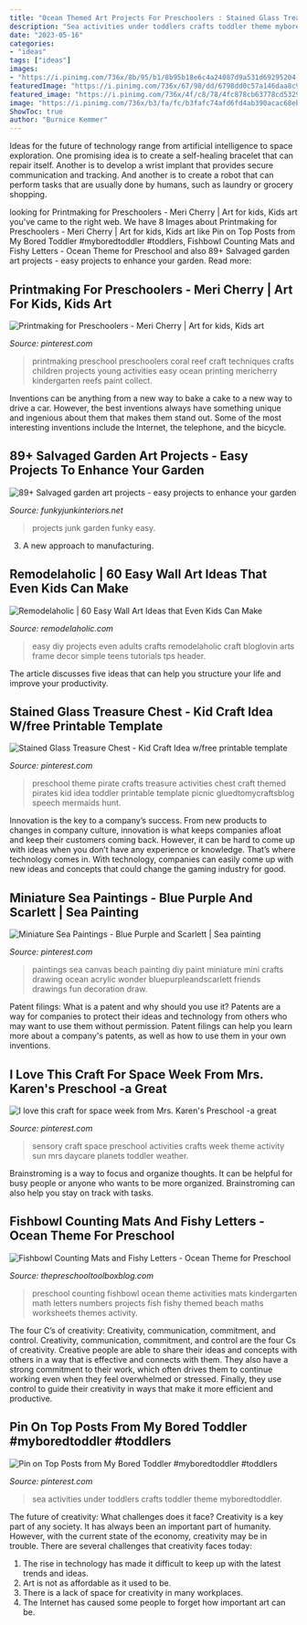 ```yaml
---
title: "Ocean Themed Art Projects For Preschoolers : Stained Glass Treasure Chest"
description: "Sea activities under toddlers crafts toddler theme myboredtoddler"
date: "2023-05-16"
categories:
- "ideas"
tags: ["ideas"]
images:
- "https://i.pinimg.com/736x/8b/95/b1/8b95b18e6c4a24087d9a531d69295204--sensory-activities-fly-to.jpg"
featuredImage: "https://i.pinimg.com/736x/67/98/dd/6798dd0c57a146daa8c9b9306c515521.jpg"
featured_image: "https://i.pinimg.com/736x/4f/c8/78/4fc878cb63778cd5329a8c591881b0f8--preschool-art-preschool-printmaking.jpg"
image: "https://i.pinimg.com/736x/b3/fa/fc/b3fafc74afd6fd4ab390acac68eb36ca.jpg"
ShowToc: true
author: "Burnice Kemmer"
---
```



Ideas for the future of technology range from artificial intelligence to space exploration. One promising idea is to create a self-healing bracelet that can repair itself. Another is to develop a wrist implant that provides secure communication and tracking. And another is to create a robot that can perform tasks that are usually done by humans, such as laundry or grocery shopping.

	

		
looking for Printmaking for Preschoolers - Meri Cherry | Art for kids, Kids art you've came to the right web. We have 8 Images about Printmaking for Preschoolers - Meri Cherry | Art for kids, Kids art like Pin on Top Posts from My Bored Toddler #myboredtoddler #toddlers, Fishbowl Counting Mats and Fishy Letters - Ocean Theme for Preschool and also 89+ Salvaged garden art projects - easy projects to enhance your garden. Read more:
		
    
## Printmaking For Preschoolers - Meri Cherry | Art For Kids, Kids Art

<img loading=lazy src="https://i.pinimg.com/736x/4f/c8/78/4fc878cb63778cd5329a8c591881b0f8--preschool-art-preschool-printmaking.jpg" onerror="this.onerror=null;this.src='https://tse4.mm.bing.net/th?id=OIP.umLXNaKR9NHNHdsL-8cvWwHaLE&amp;pid=15.1';" alt="Printmaking for Preschoolers - Meri Cherry | Art for kids, Kids art">

_Source: pinterest.com_

>printmaking preschool preschoolers coral reef craft techniques crafts children projects young activities easy ocean printing mericherry kindergarten reefs paint collect. 

	

Inventions can be anything from a new way to bake a cake to a new way to drive a car. However, the best inventions always have something unique and ingenious about them that makes them stand out. Some of the most interesting inventions include the Internet, the telephone, and the bicycle.

    
## 89+ Salvaged Garden Art Projects - Easy Projects To Enhance Your Garden

<img loading=lazy src="http://www.funkyjunkinteriors.net/wp-content/uploads/2014/05/IMG_2729-660x990.jpg" onerror="this.onerror=null;this.src='https://tse3.mm.bing.net/th?id=OIP.tQq8ZGkkEJYx48DRoIPxPAHaLH&amp;pid=15.1';" alt="89+ Salvaged garden art projects - easy projects to enhance your garden">

_Source: funkyjunkinteriors.net_

>projects junk garden funky easy. 

	

3. A new approach to manufacturing.

    
## Remodelaholic | 60 Easy Wall Art Ideas That Even Kids Can Make

<img loading=lazy src="http://www.remodelaholic.com/wp-content/uploads/2015/07/Frameworthy-DIY-Art-Projects-and-Tutorials-even-kids-can-do-these.jpg" onerror="this.onerror=null;this.src='https://tse4.mm.bing.net/th?id=OIP.95rqedq5bZyVRT1m8ddtdQHaMs&amp;pid=15.1';" alt="Remodelaholic | 60 Easy Wall Art Ideas that Even Kids Can Make">

_Source: remodelaholic.com_

>easy diy projects even adults crafts remodelaholic craft bloglovin arts frame decor simple teens tutorials tps header. 

	

The article discusses five ideas that can help you structure your life and improve your productivity.

    
## Stained Glass Treasure Chest - Kid Craft Idea W/free Printable Template

<img loading=lazy src="https://i.pinimg.com/736x/b3/fa/fc/b3fafc74afd6fd4ab390acac68eb36ca.jpg" onerror="this.onerror=null;this.src='https://tse2.mm.bing.net/th?id=OIP.zvh85nxQBPPN5c7tNioW6QHaLH&amp;pid=15.1';" alt="Stained Glass Treasure Chest - Kid Craft Idea w/free printable template">

_Source: pinterest.com_

>preschool theme pirate crafts treasure activities chest craft themed pirates kid idea toddler printable template picnic gluedtomycraftsblog speech mermaids hunt. 

	

Innovation is the key to a company’s success. From new products to changes in company culture, innovation is what keeps companies afloat and keep their customers coming back. However, it can be hard to come up with ideas when you don’t have any experience or knowledge. That’s where technology comes in. With technology, companies can easily come up with new ideas and concepts that could change the gaming industry for good.

    
## Miniature Sea Paintings - Blue Purple And Scarlett | Sea Painting

<img loading=lazy src="https://i.pinimg.com/736x/05/4b/7d/054b7d6cd2cbe050072532efd27cf9f0--sea-drawing-sea-paintings.jpg" onerror="this.onerror=null;this.src='https://tse4.mm.bing.net/th?id=OIP.DXYKTQX9joFLAI_ZAgHs8QHaJ3&amp;pid=15.1';" alt="Miniature Sea Paintings - Blue Purple and Scarlett | Sea painting">

_Source: pinterest.com_

>paintings sea canvas beach painting diy paint miniature mini crafts drawing ocean acrylic wonder bluepurpleandscarlett friends drawings fun decoration draw. 

	

Patent filings: What is a patent and why should you use it?
Patents are a way for companies to protect their ideas and technology from others who may want to use them without permission. Patent filings can help you learn more about a company's patents, as well as how to use them in your own inventions.

    
## I Love This Craft For Space Week From Mrs. Karen&#039;s Preschool -a Great

<img loading=lazy src="https://i.pinimg.com/736x/8b/95/b1/8b95b18e6c4a24087d9a531d69295204--sensory-activities-fly-to.jpg" onerror="this.onerror=null;this.src='https://tse3.mm.bing.net/th?id=OIP.hDplGL-6ReqBAzHplKI-5wHaO0&amp;pid=15.1';" alt="I love this craft for space week from Mrs. Karen&#039;s Preschool -a great">

_Source: pinterest.com_

>sensory craft space preschool activities crafts week theme activity sun mrs daycare planets toddler weather. 

	

Brainstroming is a way to focus and organize thoughts. It can be helpful for busy people or anyone who wants to be more organized. Brainstroming can also help you stay on track with tasks.

    
## Fishbowl Counting Mats And Fishy Letters - Ocean Theme For Preschool

<img loading=lazy src="https://thepreschooltoolboxblog.com/wp-content/uploads/2014/01/Fishbowl-Counting-Mats-1-20.jpg" onerror="this.onerror=null;this.src='https://tse1.mm.bing.net/th?id=OIP.L2k-QER7QRDwAxcVnaw3UQHaE7&amp;pid=15.1';" alt="Fishbowl Counting Mats and Fishy Letters - Ocean Theme for Preschool">

_Source: thepreschooltoolboxblog.com_

>preschool counting fishbowl ocean theme activities mats kindergarten math letters numbers projects fish fishy themed beach maths worksheets themes activity. 

	

The four C’s of creativity: Creativity, communication, commitment, and control.
Creativity, communication, commitment, and control are the four Cs of creativity. Creative people are able to share their ideas and concepts with others in a way that is effective and connects with them. They also have a strong commitment to their work, which often drives them to continue working even when they feel overwhelmed or stressed. Finally, they use control to guide their creativity in ways that make it more efficient and productive.

    
## Pin On Top Posts From My Bored Toddler #myboredtoddler #toddlers

<img loading=lazy src="https://i.pinimg.com/736x/67/98/dd/6798dd0c57a146daa8c9b9306c515521.jpg" onerror="this.onerror=null;this.src='https://tse1.mm.bing.net/th?id=OIP.BGGlWxWEBZNI22RQfzzONwHaLG&amp;pid=15.1';" alt="Pin on Top Posts from My Bored Toddler #myboredtoddler #toddlers">

_Source: pinterest.com_

>sea activities under toddlers crafts toddler theme myboredtoddler. 

	

The future of creativity: What challenges does it face?
Creativity is a key part of any society. It has always been an important part of humanity. However, with the current state of the economy, creativity may be in trouble. There are several challenges that creativity faces today: 
1) The rise in technology has made it difficult to keep up with the latest trends and ideas. 
2) Art is not as affordable as it used to be. 
3) There is a lack of space for creativity in many workplaces. 
4) The Internet has caused some people to forget how important art can be.

